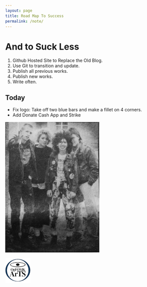 ```yaml
---
layout: page
title: Road Map To Success
permalink: /note/
---
```



# And to Suck Less

1. Github Hosted Site to Replace the Old Blog.
2. Use Git to transition and update.
3. Publish all previous works.
4. Publish new works.
5. Write often.

## Today

- Fix logo: Take off two blue bars and make a fillet on 4 corners.
- Add Donate Cash App and Strike  




![1987-High School Young Ones](/assets/Alex_Chery_lJessie_Mike.jpg)

![OgFOMK ArTS Logo](/assets/OgFOMK-LOGO-20251031.01.80x80.png)
